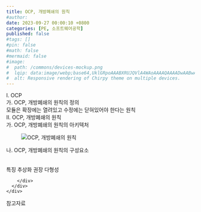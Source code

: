 ```yaml
---
title: OCP, 개방폐쇄의 원칙
#author: 
date: 2023-09-27 00:00:10 +0800
categories: [PE, 소프트웨어공학]
published: false
#tags: []
#pin: false
#math: false
#mermaid: false
#image:
#  path: /commons/devices-mockup.png
#  lqip: data:image/webp;base64,UklGRpoAAABXRUJQVlA4WAoAAAAQAAAADwAABwAAQUxQSDIAAAARL0AmbZurmr57yyIiqE8oiG0bejIYEQTgqiDA9vqnsUSI6H+oAERp2HZ65qP/VIAWAFZQOCBCAAAA8AEAnQEqEAAIAAVAfCWkAALp8sF8rgRgAP7o9FDvMCkMde9PK7euH5M1m6VWoDXf2FkP3BqV0ZYbO6NA/VFIAAAA
#  alt: Responsive rendering of Chirpy theme on multiple devices.
---
```


<div class="post-wrap">
  <div class="para">
    <div class="para-title">
      I. OCP
    </div>
    <div class="para-cntnt">
      <div class="para">
        <div class="para-title">
          가. OCP, 개방폐쇄의 원칙의 정의
        </div>
        <div class="para-cntnt">
            모듈은 확장에는 열려있고 수정에는 닫혀있어야 한다는 원칙
        </div>
      </div>
    </div>
  </div>
  
  <div class="para">
    <div class="para-title">
      II. OCP, 개방폐쇄의 원칙
    </div>
    <div class="para-cntnt">
      <div class="para">
        <div class="para-title">
          가. OCP, 개방폐쇄의 원칙의 아키텍처
        </div>
        <div class="para-cntnt">
          <figure class="post-figure">
            <img src="/assets/img/posts/OCP,-개방폐쇄의-원칙.png" alt="OCP, 개방폐쇄의 원칙">
<!--            <figcaption>Source: Unveiling the Metaverse: Exploring Emerging Trends, Multifaceted Perspectives, and Future Challenges</figcaption>-->
          </figure>
        </div>
      </div>
      <div class="para">
        <div class="para-title">
          나. OCP, 개방폐쇄의 원칙의 구성요소
        </div>
        <div class="para-cntnt">
          <table class="post-table">
          </table>
          특징        
  추상화 권장
  다형성

        </div>
      </div>
    </div>
  </div>

  <div class="refr-wrap">
    <div class="refr-title">
        참고자료
    </div>
    <ol class="refr-list">
    <!--    <li>(나현식, 최대선) <a target="_blank" href="https://scienceon.kisti.re.kr/commons/util/originalView.do?cn=JAKO202225948430499&oCn=JAKO202225948430499&dbt=JAKO&journal=NJOU00291864">메타버스 보안 위협 요소 및 대응 방안 검토</a></li>-->
    <!--    <li>(M. Uddin, S. Manickam, H. Ullah, M. Obaidat and A. Dandoush) <a target="_blank" href="https://ieeexplore.ieee.org/abstract/document/10138386">Unveiling the Metaverse: Exploring Emerging Trends, Multifaceted Perspectives, and Future Challenges</a></li>-->
    </ol>
  </div>
</div>
